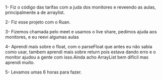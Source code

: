 1- Fiz o código das tarifas com a juda dos monitores e reveendo as aulas, principalmente a de arraylist.

2- Fiz esse projeto com o Ruan.

3- Fizemos chamada pelo meet e usamos o live share, pedimos ajuda aos monitores, e eu reevi algumas aulas 

4- Aprendi mais sobre o float, com o parseFloat que antes eu não sabia como usar, tambem aprendi mais sobre return pois estava dando erro e o monitor ajudou a gente com isso.Ainda acho ArrayList bem difícil mas aprendi muito.

5- Levamos umas 6 horas para fazer.
